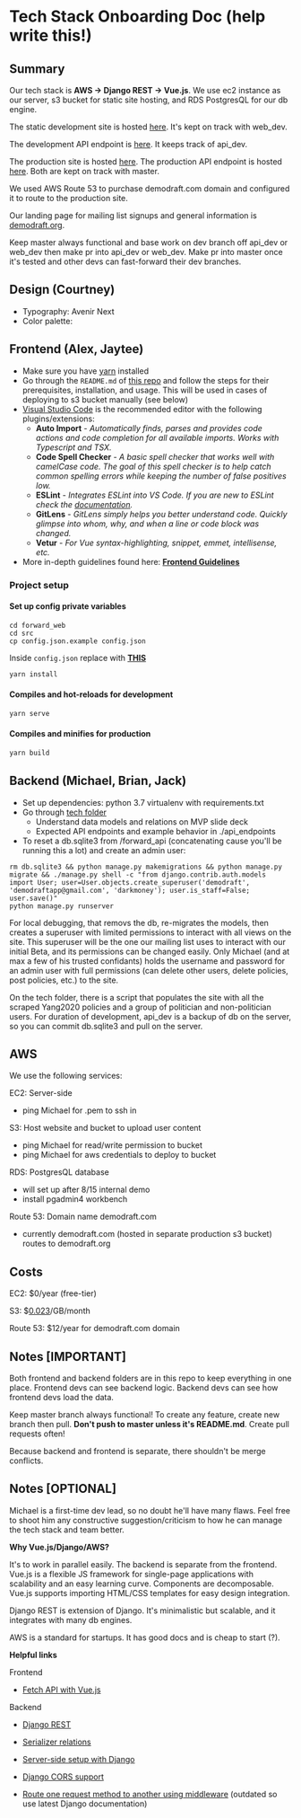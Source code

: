 # Tech Stack Onboarding Doc (help write this!)

## Summary

Our tech stack is **AWS -> Django REST -> Vue.js**. We use ec2 instance as our server, s3 bucket for static site hosting, and RDS PostgresQL for our db engine.

The static development site is hosted [here](http://humanityforward.s3-website-us-east-1.amazonaws.com). It's kept on track with web_dev.

The development API endpoint is [here](http://ec2-3-101-22-177.us-west-1.compute.amazonaws.com). It keeps track of api_dev.

The production site is hosted [here](http://demodraft.com.s3-website-us-west-1.amazonaws.com/). The production API endpoint is hosted [here](http://ec2-54-151-48-129.us-west-1.compute.amazonaws.com). Both are kept on track with master. 

We used AWS Route 53 to purchase demodraft.com domain and configured it to route to the production site.

Our landing page for mailing list signups and general information is [demodraft.org](demodraft.org).

Keep master always functional and base work on dev branch off api_dev or web_dev then make pr into api_dev or web_dev. Make pr into master once it's tested and other devs can fast-forward their dev branches.

## Design (Courtney)

- Typography: Avenir Next
- Color palette: 

## Frontend (Alex, Jaytee)

- Make sure you have [yarn](https://classic.yarnpkg.com/en/docs/getting-started) installed
- Go through the `README.md` of [this repo](https://github.com/multiplegeorges/vue-cli-plugin-s3-deploy) and follow the steps for their prerequisites, installation, and usage. This will be used in cases of deploying to s3 bucket manually (see below)
- [Visual Studio Code](https://code.visualstudio.com/) is the recommended editor with the following plugins/extensions:
  - **Auto Import** - *Automatically finds, parses and provides code actions and code completion for all available imports. Works with Typescript and TSX.*
  - **Code Spell Checker** - *A basic spell checker that works well with camelCase code. The goal of this spell checker is to help catch common spelling errors while keeping the number of false positives low.*
  - **ESLint** - *Integrates ESLint into VS Code. If you are new to ESLint check the [documentation](https://eslint.org/).*
  - **GitLens** - *GitLens simply helps you better understand code. Quickly glimpse into whom, why, and when a line or code block was changed.*
  - **Vetur** - *For Vue syntax-highlighting, snippet, emmet, intellisense, etc.*
- More in-depth guidelines found here: **[Frontend Guidelines](https://docs.google.com/document/d/13D1f3rSPvM5YMqcQUdHwvcPw0sA0Hqfs_N4EYA5cMPs/edit?usp=sharing)**

### Project setup

#### Set up config private variables

```
cd forward_web
cd src
cp config.json.example config.json
```

Inside `config.json` replace with [**THIS**](https://gist.github.com/awexli/c9513713c924b8d45f5e5e4daca9fac5)

```javascript
yarn install
```

#### Compiles and hot-reloads for development

```javascript
yarn serve
```

#### Compiles and minifies for production

```javascript
yarn build
```

## Backend (Michael, Brian, Jack)

- Set up dependencies: python 3.7 virtualenv with requirements.txt
- Go through [tech folder](https://drive.google.com/drive/u/1/folders/1mzIpEBgastJnrVOOt-JvNQSlSmSnBuAp)
  - Understand data models and relations on MVP slide deck
  - Expected API endpoints and example behavior in ./api_endpoints
- To reset a db.sqlite3 from /forward_api (concatenating cause you'll be running this a lot) and create an admin user:
```
rm db.sqlite3 && python manage.py makemigrations && python manage.py migrate && ./manage.py shell -c "from django.contrib.auth.models import User; user=User.objects.create_superuser('demodraft', 'demodraftapp@gmail.com', 'darkmoney'); user.is_staff=False; user.save()"
python manage.py runserver
```
For local debugging, that removs the db, re-migrates the models, then creates a superuser with limited permissions to interact with all views on the site. This superuser will be the one our mailing list uses to interact with our initial Beta, and its permissions can be changed easily. Only Michael (and at max a few of his trusted confidants) holds the username and password for an admin user with full permissions (can delete other users, delete policies, post policies, etc.) to the site.

On the tech folder, there is a script that populates the site with all the scraped Yang2020 policies and a group of politician and non-politician users. For duration of development, api_dev is a backup of db on the server, so you can commit db.sqlite3 and pull on the server.

## AWS

We use the following services:

EC2: Server-side

- ping Michael for .pem to ssh in

S3: Host website and bucket to upload user content

- ping Michael for read/write permission to bucket
- ping Michael for aws credentials to deploy to bucket

RDS: PostgresQL database

- will set up after 8/15 internal demo
- install pgadmin4 workbench

Route 53: Domain name demodraft.com

- currently demodraft.com (hosted in separate production s3 bucket) routes to demodraft.org

## Costs

EC2: \$0/year (free-tier)

S3: \$[0.023](https://aws.amazon.com/s3/pricing/)/GB/month

Route 53: \$12/year for demodraft.com domain

## Notes \[IMPORTANT\]

Both frontend and backend folders are in this repo to keep everything in one place. Frontend devs can see backend logic. Backend devs can see how frontend devs load the data.

Keep master branch always functional! To create any feature, create new branch then pull. **Don't push to master unless it's README.md**. Create pull requests often!

Because backend and frontend is separate, there shouldn't be merge conflicts.

## Notes \[OPTIONAL\]

Michael is a first-time dev lead, so no doubt he'll have many flaws. Feel free to shoot him any constructive suggestion/criticism to how he can manage the tech stack and team better.

**Why Vue.js/Django/AWS?**

It's to work in parallel easily. The backend is separate from the frontend. Vue.js is a flexible JS framework for single-page applications with scalability and an easy learning curve. Components are decomposable. Vue.js supports importing HTML/CSS templates for easy design integration.

Django REST is extension of Django. It's minimalistic but scalable, and it integrates with many db engines.

AWS is a standard for startups. It has good docs and is cheap to start (?).

**Helpful links**

Frontend

- [Fetch API with Vue.js](https://rapidapi.com/blog/how-to-use-an-api-with-vue-js/)

Backend

- [Django REST](https://www.django-rest-framework.org/tutorial/quickstart/)

- [Serializer relations](https://www.django-rest-framework.org/api-guide/relations/)

- [Server-side setup with Django](https://www.youtube.com/watch?v=u0oEIqQV_-E)

- [Django CORS support](https://github.com/adamchainz/django-cors-headers#configuration)

- [Route one request method to another using middleware](https://www.guguweb.com/2014/06/25/put-and-delete-http-requests-with-django-and-jquery/#:~:text=Django%20does%20not%20put%20data,with%20GET%20or%20POST%20data.) (outdated so use latest Django documentation)


